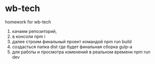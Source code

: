 # wb-tech
homework for wb-tech
1) качаем репозиторий,
2) в консоли npm i 
3) далее строим финальный проект командой npm run build
4) создасться папка dist где будет финальная сборка gulp-а
5) для работы и просмотра изменений в реальном времени npm run dev

